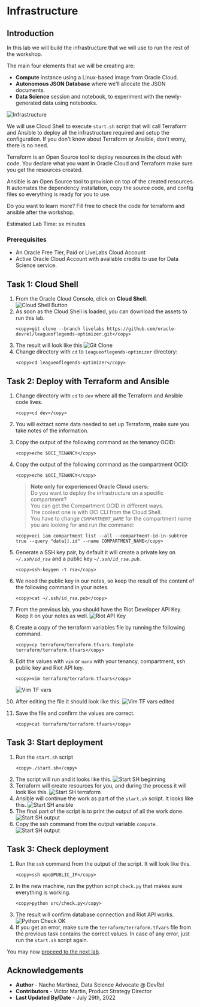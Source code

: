 # Infrastructure

## Introduction

In this lab we will build the infrastructure that we will use to run the rest of the workshop.

The main four elements that we will be creating are:
- **Compute** instance using a Linux-based image from Oracle Cloud.
- **Autonomous JSON Database** where we'll allocate the JSON documents.
- **Data Science** session and notebook, to experiment with the newly-generated data using notebooks.

![Infrastructure](images/lol_infra.png)

We will use Cloud Shell to execute `start.sh` script that will call Terraform and Ansible to deploy all the infrastructure required and setup the configuration. If you don't know about Terraform or Ansible, don't worry, there is no need.

Terraform is an Open Source tool to deploy resources in the cloud with code. You declare what you want in Oracle Cloud and Terraform make sure you get the resources created.

Ansible is an Open Source tool to provision on top of the created resources. It automates the dependency installation, copy the source code, and config files so everything is ready for you to use.

Do you want to learn more? Fill free to check the code for terraform and ansible after the workshop.

Estimated Lab Time: xx minutes

### Prerequisites

* An Oracle Free Tier, Paid or LiveLabs Cloud Account
* Active Oracle Cloud Account with available credits to use for Data Science service.


## Task 1: Cloud Shell

1. From the Oracle Cloud Console, click on **Cloud Shell**.
  ![Cloud Shell Button](images/cloud-shell-button.png)
2. As soon as the Cloud Shell is loaded, you can download the assets to run this lab.
    ```
    <copy>git clone --branch livelabs https://github.com/oracle-devrel/leagueoflegends-optimizer.git</copy>
    ```
3. The result will look like this
  ![Git Clone](images/git-clone.png)
4. Change directory with `cd` to `leagueoflegends-optimizer` directory:
    ```
    <copy>cd leagueoflegends-optimizer</copy>
    ```

## Task 2: Deploy with Terraform and Ansible

1. Change directory with `cd` to `dev` where all the Terraform and Ansible code lives.
    ```
    <copy>cd dev</copy>
    ```
2. You will extract some data needed to set up Terraform, make sure you take notes of the information.
3. Copy the output of the following command as the tenancy OCID:
    ```
    <copy>echo $OCI_TENANCY</copy>
    ```
4. Copy the output of the following command as the compartment OCID:
    ```
    <copy>echo $OCI_TENANCY</copy>
    ```

    > **Note only for experienced Oracle Cloud users:**<br>
    > Do you want to deploy the infrastructure on a specific compartment?<br>
    > You can get the Compartment OCID in different ways.<br>
    > The coolest one is with OCI CLI from the Cloud Shell.<br>
    > You have to change _`COMPARTMENT_NAME`_ for the compartment name you are looking for and run the command:
    ```
    <copy>oci iam compartment list --all --compartment-id-in-subtree true --query "data[].id" --name COMPARTMENT_NAME</copy>
    ```
5. Generate a SSH key pair, by default it will create a private key on _`~/.ssh/id_rsa`_ and a public key _`~/.ssh/id_rsa.pub`_.
    ```
    <copy>ssh-keygen -t rsa</copy>
    ```
6. We need the public key in our notes, so keep the result of the content of the following command in your notes.
    ```
    <copy>cat ~/.ssh/id_rsa.pub</copy>
    ```
7. From the previous lab, you should have the Riot Developer API Key. Keep it on your notes as well.
  ![Riot API Key](images/riot_api_key_gen.png)
8. Create a copy of the terraform variables file by running the following command.
    ```
    <copy>cp terraform/terraform.tfvars.template terraform/terraform.tfvars</copy>
    ```
9. Edit the values with `vim` or `nano` with your tenancy, compartment, ssh public key and Riot API key.
    ```
    <copy>vim terraform/terraform.tfvars</copy>
    ```
    ![Vim TF vars](images/vim-edit-tfvars.png)
10. After editing the file it should look like this.
    ![Vim TF vars edited](images/vim-edit-tfvars-edit.png)
11. Save the file and confirm the values are correct.
    ```
    <copy>cat terraform/terraform.tfvars</copy>
    ```

## Task 3: Start deployment

1. Run the `start.sh` script
    ```
    <copy>./start.sh</copy>
    ```
2. The script will run and it looks like this.
    ![Start SH beginning](images/start-sh-beginning.png)
3. Terraform will create resources for you, and during the process it will look like this.
    ![Start SH terraform](images/start-sh-terraform.png)
4. Ansible will continue the work as part of the `start.sh` script. It looks like this.
    ![Start SH ansible](images/start-sh-ansible.png)
5. The final part of the script is to print the output of all the work done.
    ![Start SH output](images/start-sh-output.png)
6. Copy the ssh command from the output variable `compute`.
    ![Start SH output](images/start-sh-ssh.png)

## Task 3: Check deployment

1. Run the `ssh` command from the output of the script. It will look like this.
    ```
    <copy>ssh opc@PUBLIC_IP</copy>
    ```
2. In the new machine, run the python script `check.py` that makes sure everything is working.
    ```
    <copy>python src/check.py</copy>
    ```
3. The result will confirm database connection and Riot API works.
    ![Python Check OK](images/python-check-ok.png)
4. If you get an error, make sure the `terraform/terraform.tfvars` file from the previous task contains the correct values. In case of any error, just run the `start.sh` script again.


You may now [proceed to the next lab](#next).

## Acknowledgements

* **Author** - Nacho Martinez, Data Science Advocate @ DevRel
* **Contributors** - Victor Martin, Product Strategy Director
* **Last Updated By/Date** - July 29th, 2022